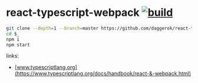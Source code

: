 react-typescript-webpack [![build](https://travis-ci.org/daggerok/react-typescript-webpack.svg?branch=master)](https://travis-ci.org/daggerok/react-typescript-webpack)
========================

```bash
git clone --depth=1 --branch=master https://github.com/daggerok/react-typescript-webpack.git react-typescript-webpack
cd $_
npm i
npm start
```

links:

- [www.typescriptlang.org](https://www.typescriptlang.org/docs/handbook/react-&-webpack.html)
